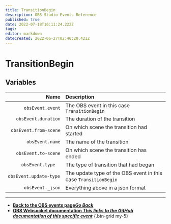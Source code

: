 ```yaml
---
title: TransitionBegin
description: OBS Studio Events Reference
published: true
date: 2022-07-18T16:11:24.222Z
tags: 
editor: markdown
dateCreated: 2022-06-27T02:40:20.421Z
---
```


# TransitionBegin

## Variables

Name | Description
----:|:------------
`obsEvent.event` | The OBS event in this case `TransitionBegin`
`obsEvent.duration` | The duration of the transition
`obsEvent.from-scene` | On which scene the transition had started
`obsEvent.name` | The name of the transition
`obsEvent.to-scene` | On which scene the transition has ended
`obsEvent.type	` | The type of transition that had began
`obsEvent.update-type	` | The update type of the OBS event in this case `TransitionBegin`
`obsEvent._json` | Everything above in a json format
---

- [<i class="mdi mdi-chevron-left"></i>**Back to the OBS events page*Go Back***](/en/Broadcasters/OBS/Archive/Events)
- [<i class="mdi mdi-github"></i> **OBS Websocket documentation *This links to the GitHub documentation of this specific event***](https://github.com/obsproject/obs-websocket/blob/4.x-current/docs/generated/protocol.md#transitionbegin)
{.btn-grid my-5}
